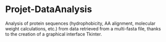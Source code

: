 # Projet-DataAnalysis
Analysis of protein sequences (hydrophobicity, AA alignment, molecular weight calculations, etc.) from data retrieved from a multi-fasta file, thanks to the creation of a graphical interface Tkinter.
